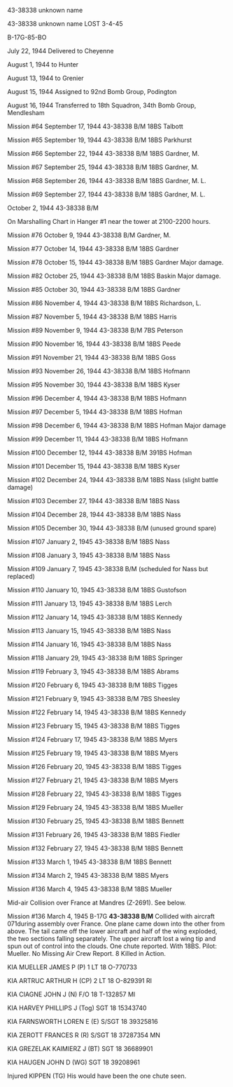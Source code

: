 





43-38338 unknown name






 




43-38338 unknown name LOST 3-4-45

B-17G-85-BO

July 22, 1944 Delivered to Cheyenne

August 1, 1944 to Hunter

August 13, 1944 to Grenier

August 15, 1944 Assigned to 92nd Bomb Group,
Podington

August 16, 1944 Transferred to 18th Squadron, 34th
Bomb Group, Mendlesham

Mission #64 September 17, 1944 43-38338 B/M 18BS Talbott

Mission #65 September 19, 1944 43-38338 B/M 18BS Parkhurst

Mission #66 September 22, 1944 43-38338 B/M 18BS Gardner, M.

Mission #67 September 25, 1944 43-38338 B/M 18BS Gardner, M.

Mission #68 September 26, 1944 43-38338 B/M 18BS Gardner, M.
L.

Mission #69 September 27, 1944 43-38338 B/M 18BS Gardner, M.
L.


October 2, 1944 43-38338 B/M

On Marshalling Chart in Hanger #1 near the tower at
2100-2200 hours.

Mission #76 October 9, 1944 43-38338 B/M Gardner, M.

Mission #77 October 14, 1944 43-38338 B/M 18BS Gardner

Mission #78 October 15, 1944 43-38338 B/M 18BS
Gardner Major damage.

Mission #82 October 25, 1944 43-38338 B/M 18BS
Baskin Major
damage.

Mission #85 October 30, 1944 43-38338 B/M 18BS Gardner

Mission #86 November 4, 1944 43-38338 B/M 18BS Richardson,
L.

Mission #87 November 5, 1944 43-38338 B/M 18BS Harris

Mission #89 November 9, 1944 43-38338 B/M 7BS Peterson

Mission #90 November 16, 1944 43-38338 B/M 18BS Peede

Mission #91 November 21, 1944 43-38338 B/M 18BS Goss

Mission #93 November 26, 1944 43-38338 B/M 18BS Hofmann

Mission #95 November 30, 1944 43-38338 B/M 18BS Kyser

Mission #96 December 4, 1944 43-38338 B/M 18BS Hofmann

Mission #97 December 5, 1944 43-38338 B/M 18BS Hofman

Mission #98 December 6, 1944 43-38338 B/M 18BS
Hofman Major damage

Mission #99 December 11, 1944 43-38338 B/M 18BS Hofmann

Mission #100 December 12, 1944 43-38338 B/M 391BS Hofman

Mission #101 December 15, 1944 43-38338 B/M 18BS Kyser

Mission #102 December 24, 1944 43-38338 B/M 18BS Nass
(slight battle damage)

Mission #103 December 27, 1944 43-38338 B/M 18BS Nass

Mission #104 December 28, 1944 43-38338 B/M 18BS Nass

Mission #105 December 30, 1944 43-38338 B/M (unused ground
spare)

Mission #107 January 2, 1945 43-38338 B/M 18BS Nass

Mission #108 January 3, 1945 43-38338 B/M 18BS Nass

Mission #109 January 7, 1945 43-38338 B/M (scheduled for
Nass but replaced)

Mission #110 January 10, 1945 43-38338 B/M 18BS Gustofson

Mission #111 January 13, 1945 43-38338 B/M 18BS Lerch

Mission #112 January 14, 1945 43-38338 B/M 18BS Kennedy

Mission #113 January 15, 1945 43-38338 B/M 18BS Nass

Mission #114 January 16, 1945 43-38338 B/M 18BS Nass

Mission #118 January 29, 1945 43-38338 B/M 18BS Springer

Mission #119 February 3, 1945 43-38338 B/M 18BS Abrams

Mission #120 February 6, 1945 43-38338 B/M 18BS Tigges

Mission #121 February 9, 1945 43-38338 B/M 7BS Sheesley

Mission #122 February 14, 1945 43-38338 B/M 18BS Kennedy

Mission #123 February 15, 1945 43-38338 B/M 18BS Tigges

Mission #124 February 17, 1945 43-38338 B/M 18BS Myers

Mission #125 February 19, 1945 43-38338 B/M 18BS Myers

Mission #126 February 20, 1945 43-38338 B/M 18BS Tigges

Mission #127 February 21, 1945 43-38338 B/M 18BS Myers

Mission #128 February 22, 1945 43-38338 B/M 18BS Tigges

Mission #129 February 24, 1945 43-38338 B/M 18BS Mueller

Mission #130 February 25, 1945 43-38338 B/M 18BS Bennett

Mission #131 February 26, 1945 43-38338 B/M 18BS Fiedler

Mission #132 February 27, 1945 43-38338 B/M 18BS Bennett

Mission #133 March 1, 1945 43-38338 B/M 18BS Bennett

Mission #134 March 2, 1945 43-38338 B/M 18BS Myers

Mission #136 March 4, 1945 43-38338 B/M 18BS
Mueller

Mid-air Collision over France at Mandres (Z-2691). See
below.

Mission #136 March 4, 1945 B-17G **43-38338 B/M** Collided
with aircraft 071during assembly over France. One plane came down into the
other from above. The tail came off the lower aircraft and half of the wing
exploded, the two sections falling separately. The upper aircraft lost a wing
tip and spun out of control into the clouds. One chute reported. With
18BS. Pilot: Mueller. No Missing Air Crew Report. 8 Killed in Action.

KIA MUELLER JAMES P
(P)
1 LT 18
O-770733

KIA ARTRUC ARTHUR H
(CP)
2 LT
18
O-829391
RI

KIA CIAGNE JOHN J
(N)
F/O
18
T-132857
MI

KIA HARVEY PHILLIPS J
(Tog)
SGT
18 15343740

KIA FARNSWORTH LOREN E (E)
S/SGT
18 39325816

KIA ZEROTT FRANCES R
(R)
S/SGT 18
37287354
MN

KIA GREZELAK KAIMIERZ J (BT)
SGT
18 36689901

KIA HAUGEN JOHN D
(WG)
SGT 18
39208961

Injured KIPPEN (TG) His would have been the one chute seen.




